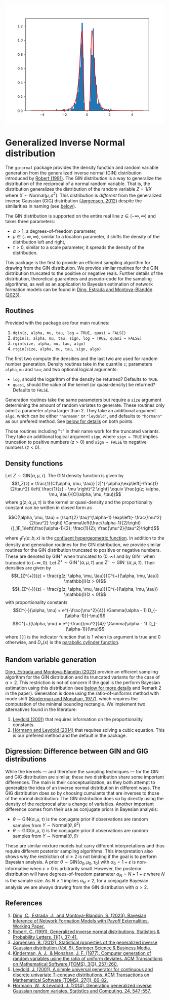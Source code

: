 ![Draws from GIN distribution](/static/GIN.png?raw=true "Draws from GIN distribution")

# Generalized Inverse Normal distribution
The `ginormal` package provides the density function and random variable generation from the generalized inverse normal (GIN) distribution introduced by [Robert (1991)](#2). The GIN distribution is a way to generalize the distribution of the reciprocal of a normal random variable. That is, the distribution generalizes the distribution of the random variable $Z = 1/X$ where $X \sim \text{Normal}(\mu, \sigma^2)$. This distribution is *different* from the generalized inverse Gaussian (GIG) distribution [(Jørgensen, 2012)](#3) despite the similarities in naming (see [below](#digression)).

The GIN distribution is supported on the entire real line $z \in (-\infty, \infty)$ and takes three parameters:
- $\alpha > 1$, a degrees-of-freedom parameter,
- $\mu \in (-\infty, \infty)$, similar to a location parameter, it shifts the density of the distribution left and right,
- $\tau > 0$, similar to a scale parameter, it spreads the density of the distribution.

This package is the first to provide an efficient sampling algorithm for drawing from the GIN distribution. We provide similar routines for the GIN distribution truncated to the positive or negative reals. Further details of the distribution, theoretical guarantees and pseudo-code for the sampling algorithms, as well as an application to Bayesian estimation of network formation models can be found in [Ding, Estrada and Montoya-Blandón (2023)](#1).

## Routines

Provided with the package are four main routines:
1. `dgin(z, alpha, mu, tau, log = TRUE, quasi = FALSE)`
2. `dtgin(z, alpha, mu, tau, sign, log = TRUE, quasi = FALSE)`
3. `rgin(size, alpha, mu, tau, algo)`
4. `rtgin(size, alpha, mu, tau, sign, algo)`

The first two compute the densities and the last two are used for random number generation. Density routines take in the quantile `z`; parameters `alpha`, `mu` and `tau`; and two optional logical arguments:
- `log`, should the logarithm of the density be returned? Defaults to `TRUE`.
- `quasi`, should the value of the kernel (or quasi-density) be returned? Defaults to `FALSE`.

Generation routines take the same parameters but require a `size` argument determining the amount of random variates to generate. These routines only admit a parameter `alpha` larger than 2. They take an additional argument `algo`, which can be either `"hormann"` or `"leydold"`, and defaults to `"hormann"` as our prefered method. See [below for details](#rvgeneration) on both points.

Those routines including "`t`" in their name work for the truncated variants. They take an additional logical argument `sign`, where `sign = TRUE` implies truncation to positive numbers $(z > 0)$ and `sign = FALSE` to negative numbers $(z < 0)$.

## Density functions

Let $Z \sim \text{GIN}(\alpha, \mu, \tau)$. The GIN density function is given by
$$f_Z(z) = \frac{1}{C(\alpha, \mu, \tau)} |z|^{-\alpha}\exp\left[-\frac{1}{2\tau^2} \left( \frac{1}{z} - \mu \right)^2 \right] \equiv \frac{g(z; \alpha, \mu, \tau)}{C(\alpha, \mu, \tau)}$$
where $g(z; \alpha, \mu, \tau)$ is the kernel or quasi-density and the proportionality constant can be written in closed form as
```math
C(\alpha, \mu, \tau) = (\sqrt{2} \tau)^{\alpha-1} \exp\left(- \frac{\mu^2}{2\tau^2} \right) \Gamma\left(\frac{\alpha-1}{2}\right) {}_1F_1\left(\frac{\alpha-1}{2}; \frac{1}{2}; \frac{\mu^2}{\tau^2}\right)
```
where $`{}_1F_1(a, b; x)`$ is the [confluent hypergeometric function](https://mathworld.wolfram.com/ConfluentHypergeometricFunctionoftheFirstKind.html). In addition to the density and generation routines for the GIN distribution, we provide similar routines for the GIN distribution truncated to positive or negative numbers. These are denoted by $\text{GIN}^{+}$ when truncated to $(0, \infty)$ and by $\text{GIN}^{-}$ when truncated to $(-\infty, 0)$. Let $Z^{+} \sim \text{GIN}^{+}(\alpha, \mu, \tau)$ and $Z^{-} \sim \text{GIN}^{-}(\alpha, \mu, \tau)$. Their densities are given by
$$f_{Z^{+}}(z) = \frac{g(z; \alpha, \mu, \tau)}{C^{+}(\alpha, \mu, \tau)} \mathbb{I}(z > 0)$$
$$f_{Z^{-}}(z) = \frac{g(z; \alpha, \mu, \tau)}{C^{-}(\alpha, \mu, \tau)} \mathbb{I}(z < 0)$$
with proportionality constants
$$C^{-}(\alpha, \mu) = e^{-\frac{\mu^2}{4}} \Gamma(\alpha - 1) D_{-(\alpha-1)}(-\mu)$$
$$C^{+}(\alpha, \mu) = e^{-\frac{\mu^2}{4}} \Gamma(\alpha - 1) D_{-(\alpha-1)}(\mu)$$
where $\mathbb{I}(\cdot)$ is the indicator function that is 1 when its argument is true and 0 otherwise, and $D_\nu(x)$ is the [parabolic cylinder function](https://mathworld.wolfram.com/ParabolicCylinderFunction.html).

## Random variable generation

<a id="rvgeneration"> </a> [Ding, Estrada and Montoya-Blandón (2023)](#1) provide an efficient sampling algorithm for the GIN distribution and its truncated variants for the case of $\alpha > 2$. This restriction is not of concern if the goal is the perform Bayesian estimation using this distribution (see [below for more details](#digression) and Remark 2 in the paper). Generation is done using the ratio-of-uniforms method with mode shift ([Kinderman and Monahan, 1977](#4)), which requires the computation of the minimal bounding rectangle. We implement two alternatives found in the literature:
1. [Leydold (2001)](#5) that requires information on the proportionality constants.
2. [Hörmann and Leydold (2014)](#6) that requires solving a cubic equation. This is our prefered method and the default in the package.

## Digression: Difference between GIN and GIG distributions

<a id="digression"> </a> While the kernels &mdash; and therefore the sampling techniques &mdash; for the GIN and GIG distribution are similar, these two distribution share some important differences. The main is their conceptualization, as they both attempt to generalize the idea of an inverse normal distribution in different ways. The GIG distribution does so by choosing cumulants that are inverses to those of the normal distribution. The GIN distribution does so by directly using the density of the reciprocal after a change of variables. Another important difference comes from their use as conjugate priors in Bayesian analysis:
- $\theta \sim \text{GIN}(\alpha, \mu, \tau)$ is the conjugate prior if observations are random samples from $Y \sim \text{Normal}(\theta, \theta^2)$
- $\theta \sim \text{GIG}(\alpha, \mu, \tau)$ is the conjugate prior if observations are random samples from $Y \sim \text{Normal}(\theta, \theta)$

These are similar mixture models but carry different interpretations and thus require different posterior sampling algorithms. This interpretation also shows why the restriction of $\alpha \geq 2$ is not binding if the goal is to perform Bayesian analysis. A prior $\theta \sim \text{GIN}(\alpha_0, \mu_0, \tau_0)$ with $\alpha_0 = 1 + \varepsilon$ is non-informative when $\varepsilon > 0$ is arbitrarily small. However, the posterior distribution will have degrees-of-freedom parameter $\alpha_N = N + 1 + \varepsilon$ where $N$ is the sample size. As $N \geq 1$ implies $\alpha_N > 2$, for a conjugate Bayesian analysis we are always drawing from the GIN distribution with $\alpha > 2$.

## References
1. <a id="1"> [Ding, C., Estrada, J., and Montoya-Blandón, S. (2023). Bayesian Inference of Network Formation Models with Payoff Externalities. Working Paper.](https://www.smontoyablandon.com/publication/networks/network_externalities.pdf) </a>
2. <a id="2"> [Robert, C. (1991). Generalized inverse normal distributions. Statistics & Probability Letters, 11(1), 37-41.](https://doi.org/10.1016/0167-7152%2891%2990174-P) </a>
3. <a id="3"> [Jørgensen, B. (2012). Statistical properties of the generalized inverse Gaussian distribution (Vol. 9). Springer Science & Business Media.](https://link.springer.com/book/10.1007/978-1-4612-5698-4) </a>
4. <a id="4"> [Kinderman, A. J., & Monahan, J. F. (1977). Computer generation of random variables using the ratio of uniform deviates. ACM Transactions on Mathematical Software (TOMS), 3(3), 257-260.](https://doi.org/10.1145/355744.355750)
5. <a id="5"> [Leydold, J. (2001). A simple universal generator for continuous and discrete univariate T-concave distributions. ACM Transactions on Mathematical Software (TOMS), 27(1), 66-82.](https://doi.org/10.1145/382043.382322) </a>
6. <a id="6"> [Hörmann, W., & Leydold, J. (2014). Generating generalized inverse Gaussian random variates. Statistics and Computing, 24, 547-557.](https://doi.org/10.1007/s11222-013-9387-3) </a>
